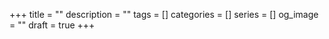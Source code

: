 +++
title = ""
description = ""
tags = []
categories = []
series = []
og_image = ""
draft = true
+++
